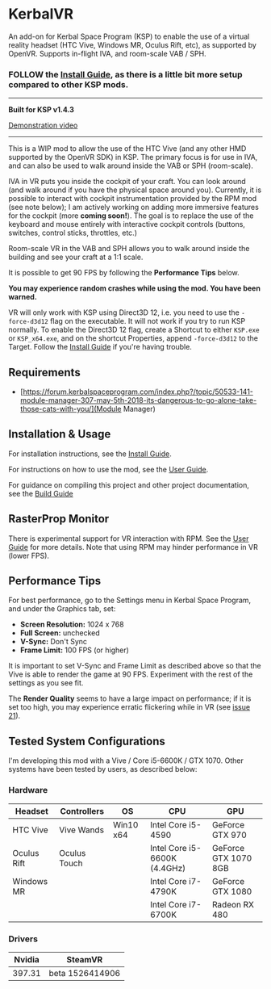 # KerbalVR

An add-on for Kerbal Space Program (KSP) to enable the use of a virtual reality headset (HTC Vive, Windows MR, Oculus Rift, etc), as supported by OpenVR. Supports in-flight IVA, and room-scale VAB / SPH.

### FOLLOW the [Install Guide](https://github.com/Vivero/Kerbal-VR/wiki/Install-Guide), as there is a little bit more setup compared to other KSP mods.

----

**Built for KSP v1.4.3**

[Demonstration video](https://www.youtube.com/watch?v=DjQauN66rQA)

----

This is a WIP mod to allow the use of the HTC Vive (and any other HMD supported by the OpenVR SDK) in KSP. The primary focus is for use in IVA, and can also be used to walk around inside the VAB or SPH (room-scale).

IVA in VR puts you inside the cockpit of your craft. You can look around (and walk around if you have the physical space around you). Currently, it is possible to interact with cockpit instrumentation provided by the RPM mod (see note below); I am actively working on adding more immersive features for the cockpit (more **coming soon!**). The goal is to replace the use of the keyboard and mouse entirely with interactive cockpit controls (buttons, switches, control sticks, throttles, etc.)

Room-scale VR in the VAB and SPH allows you to walk around inside the building and see your craft at a 1:1 scale.

It is possible to get 90 FPS by following the **Performance Tips** below.

**You may experience random crashes while using the mod. You have been warned.**

VR will only work with KSP using Direct3D 12, i.e. you need to use the `-force-d3d12` flag on the executable. It will not work if you try to run KSP normally. To enable the Direct3D 12 flag, create a Shortcut to either `KSP.exe` or `KSP_x64.exe`, and on the shortcut Properties, append `-force-d3d12` to the Target. Follow the [Install Guide](https://github.com/Vivero/Kerbal-VR/wiki/Install-Guide) if you're having trouble.


## Requirements

- [https://forum.kerbalspaceprogram.com/index.php?/topic/50533-141-module-manager-307-may-5th-2018-its-dangerous-to-go-alone-take-those-cats-with-you/](Module Manager)


## Installation & Usage

For installation instructions, see the [Install Guide](https://github.com/Vivero/Kerbal-VR/wiki/Install-Guide).

For instructions on how to use the mod, see the [User Guide](https://github.com/Vivero/Kerbal-VR/wiki/User-Guide).

For guidance on compiling this project and other project documentation, see the [Build Guide](https://github.com/Vivero/Kerbal-VR/wiki/Build-Guide)


## RasterProp Monitor

There is experimental support for VR interaction with RPM. See the [User Guide](https://github.com/Vivero/Kerbal-VR/wiki/User-Guide) for more details. Note that using RPM may hinder performance in VR (lower FPS).


## Performance Tips

For best performance, go to the Settings menu in Kerbal Space Program, and under the Graphics tab, set:

- **Screen Resolution:** 1024 x 768
- **Full Screen:** unchecked
- **V-Sync:** Don't Sync
- **Frame Limit:** 100 FPS (or higher)

It is important to set V-Sync and Frame Limit as described above so that the Vive is able to render the game at 90 FPS. Experiment with the rest of the settings as you see fit.

The **Render Quality** seems to have a large impact on performance; if it is set too high, you may experience erratic flickering while in VR (see [issue 21](https://github.com/Vivero/Kerbal-VR/issues/21)).


## Tested System Configurations

I'm developing this mod with a Vive / Core i5-6600K / GTX 1070. Other systems have been tested by users, as described below:


### Hardware

| Headset     | Controllers  | OS        | CPU                          | GPU                  |
|-------------|--------------|-----------|------------------------------|----------------------|
| HTC Vive    | Vive Wands   | Win10 x64 | Intel Core i5-4590           | GeForce GTX 970      |
| Oculus Rift | Oculus Touch |           | Intel Core i5-6600K (4.4GHz) | GeForce GTX 1070 8GB |
| Windows MR  |              |           | Intel Core i7-4790K          | GeForce GTX 1080     |
|             |              |           | Intel Core i7-6700K          | Radeon RX 480        |

### Drivers

| Nvidia | SteamVR         |
|--------|-----------------|
| 397.31 | beta 1526414906 |
